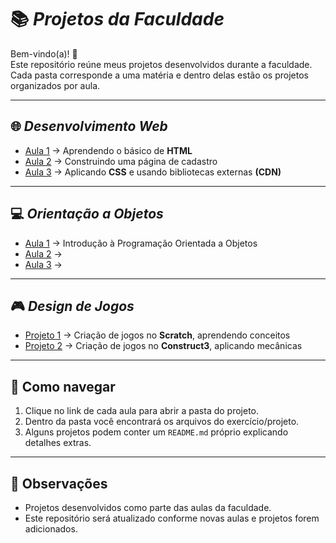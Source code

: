 # 📚 *Projetos da Faculdade*

Bem-vindo(a)! 👋  
Este repositório reúne meus projetos desenvolvidos durante a faculdade.  
Cada pasta corresponde a uma matéria e dentro delas estão os projetos organizados por aula.  

---

## 🌐 *Desenvolvimento Web*
- [Aula 1](Desenvolvimento-Web/Aula1) → Aprendendo o básico de **HTML**
- [Aula 2](Desenvolvimento-Web/Aula2) → Construindo uma página de cadastro
- [Aula 3](Desenvolvimento-Web/Aula3) → Aplicando **CSS** e usando bibliotecas externas **(CDN)**

---

## 💻 *Orientação a Objetos*
- [Aula 1](Orientacao-Objeto/Aula1) → Introdução à Programação Orientada a Objetos
- [Aula 2](Orientacao-Objeto/Aula2) → 
- [Aula 3](Orientacao-Objeto/Aula3) →
  
---

## 🎮 *Design de Jogos*
- [Projeto 1](Design-Jogos/Projeto1) → Criação de jogos no **Scratch**, aprendendo conceitos
- [Projeto 2](Design-Jogos/Projeto2) → Criação de jogos no **Construct3**, aplicando mecânicas

---

## 🚀 Como navegar
1. Clique no link de cada aula para abrir a pasta do projeto.  
2. Dentro da pasta você encontrará os arquivos do exercício/projeto.  
3. Alguns projetos podem conter um `README.md` próprio explicando detalhes extras.  

---

## 📌 Observações
- Projetos desenvolvidos como parte das aulas da faculdade.  
- Este repositório será atualizado conforme novas aulas e projetos forem adicionados.  
